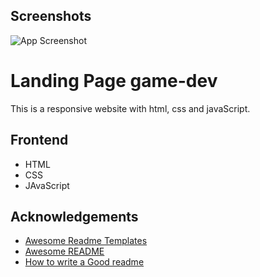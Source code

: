 



## Screenshots

![App Screenshot](https://user-images.githubusercontent.com/82284895/279584349-072275d8-09ea-4116-8c91-f8fbdb41a543.png)

# Landing Page game-dev

This is a responsive website with html, css and javaScript.

## Frontend

- HTML
- CSS
- JAvaScript


## Acknowledgements

 - [Awesome Readme Templates](https://awesomeopensource.com/project/elangosundar/awesome-README-templates)
 - [Awesome README](https://github.com/matiassingers/awesome-readme)
 - [How to write a Good readme](https://bulldogjob.com/news/449-how-to-write-a-good-readme-for-your-github-project)
